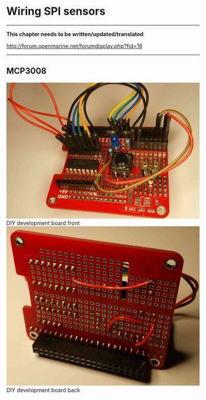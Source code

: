 # Wiring SPI sensors

---

**This chapter needs to be written/updated/translated**

http://forum.openmarine.net/forumdisplay.php?fid=16

---

## MCP3008
![](mcp3008front.jpg)
DIY development board front
![](mcp3008back.jpg)
DIY development board back



